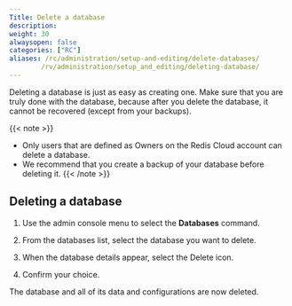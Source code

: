 ```yaml
---
Title: Delete a database
description:
weight: 30
alwaysopen: false
categories: ["RC"]
aliases: /rc/administration/setup-and-editing/delete-databases/
        /rv/administration/setup_and_editing/deleting-database/
---
```

Deleting a database is just as easy as creating one.
Make sure that you are truly done with the database,
because after you delete the database, it cannot be recovered (except from your backups).

{{< note >}}
- Only users that are defined as Owners on the Redis Cloud account can delete a database.
- We recommend that you create a backup of your database before deleting it.
{{< /note >}}

## Deleting a database

1. Use the admin console menu to select the **Databases** command.

1. From the databases list, select the database you want to delete.

1. When the database details appear, select the Delete icon.

1. Confirm your choice.

The database and all of its data and configurations are now deleted.
